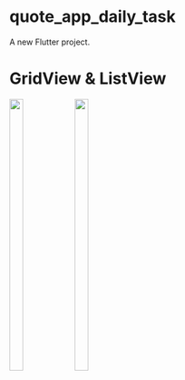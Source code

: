 # quote_app_daily_task

A new Flutter project.
<h1>GridView & ListView</h1>
<p>
 

  <img src="https://github.com/user-attachments/assets/a99fcc83-4f1a-405e-b721-3f73381c3c4c" width="22%" Height="35%">
  <img src="https://github.com/user-attachments/assets/9ba5a443-120b-4704-874e-f532e56bf720" width="22%" Height="35%">
  </p>


